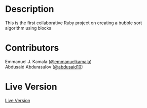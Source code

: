 # Description
This is the first collaborative Ruby project on creating a bubble sort algorithm using blocks
# Contributors
Emmanuel J. Kamala (<a href="https://github.com/emmanuelkamala">@emmanuelkamala</a>)<br>
Abdusaid Abdurasulov (<a href="https://github.com/Abdusaid10">@abdusaid10</a>)
# Live Version
<a href="https://repl.it/@EmmanuelKamala/Bubble-Sort">Live Version</a>

